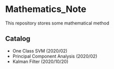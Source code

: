 # Mathematics_Note
 This repository stores some mathematical method


## Catalog
 - One Class SVM (2020/02)
 - Principal Component Analysis (2020/02)
 - Kalman Filter (2020/10/20)
    